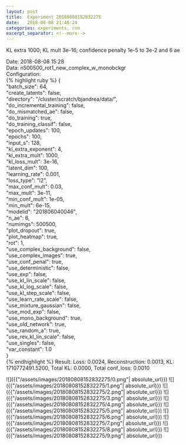 ```yaml
---
layout: post
title:  Experiment 20180808152832275
date:   2018-08-08 21:46:24
categories: experiments, cnn
excerpt_separator: <!--more-->
---
```

KL extra 1000; KL mult 3e-16; confidence penalty 1e-5 to 3e-2 and 6 ae  

 <!--more-->
Date: 2018-08-08 15:28  
Data: n500500_rot1_new_complex_w_monobckgr  
Configuration:   
{% highlight ruby %}
{  
    "batch_size": 64,   
    "create_latents": false,   
    "directory": "/cluster/scratch/bjandrea/data/",   
    "do_incremental_training": false,   
    "do_mismatched_ae": false,   
    "do_training": true,   
    "do_training_classif": false,   
    "epoch_updates": 100,   
    "epochs": 100,   
    "input_s": 128,   
    "kl_extra_exponent": 4,   
    "kl_extra_mult": 1000,   
    "kl_loss_mult": 3e-16,   
    "latent_dim": 100,   
    "learning_rate": 0.001,   
    "loss_type": "l2",   
    "max_conf_mult": 0.03,   
    "max_mult": 3e-11,   
    "min_conf_mult": 1e-05,   
    "min_mult": 6e-15,   
    "modelid": "201806040046",   
    "n_ae": 6,   
    "numimgs": 500500,   
    "plot_dropout": true,   
    "plot_heatmap": true,   
    "rot": 1,   
    "use_complex_background": false,   
    "use_complex_images": true,   
    "use_conf_penal": true,   
    "use_deterministic": false,   
    "use_exp": false,   
    "use_kl_lin_scale": false,   
    "use_kl_log_scale": false,   
    "use_kl_step_scale": false,   
    "use_learn_rate_scale": false,   
    "use_mixture_gaussian": false,   
    "use_mod_exp": false,   
    "use_mono_background": true,   
    "use_old_network": true,   
    "use_random_a": true,   
    "use_rev_kl_lin_scale": false,   
    "use_singles": false,   
    "var_constant": 1.0  
}  
{% endhighlight %}
Result: Loss: 0.0024, Reconstruction: 0.0013, KL: 1710772491.5200, Total KL: 0.0000,  Total conf_loss: 0.0010  

![]({{"/assets/images/20180808152832275/0.png"| absolute_url}})
![]({{"/assets/images/20180808152832275/1.png"| absolute_url}})
![]({{"/assets/images/20180808152832275/2.png"| absolute_url}})
![]({{"/assets/images/20180808152832275/3.png"| absolute_url}})
![]({{"/assets/images/20180808152832275/4.png"| absolute_url}})
![]({{"/assets/images/20180808152832275/5.png"| absolute_url}})
![]({{"/assets/images/20180808152832275/6.png"| absolute_url}})
![]({{"/assets/images/20180808152832275/7.png"| absolute_url}})
![]({{"/assets/images/20180808152832275/8.png"| absolute_url}})
![]({{"/assets/images/20180808152832275/9.png"| absolute_url}})
